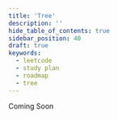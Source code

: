 ```yaml
---
title: 'Tree'
description: ''
hide_table_of_contents: true
sidebar_position: 40
draft: true
keywords:
  - leetcode
  - study plan
  - roadmap
  - tree
---
```


Coming Soon
